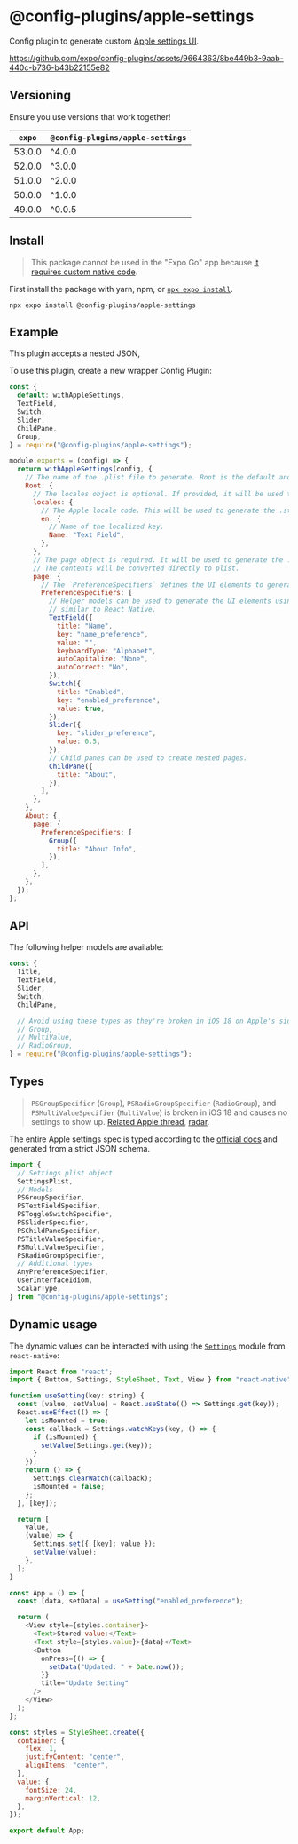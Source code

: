 # @config-plugins/apple-settings

Config plugin to generate custom [Apple settings UI](https://developer.apple.com/library/archive/documentation/Cocoa/Conceptual/UserDefaults/Preferences/Preferences.html).

https://github.com/expo/config-plugins/assets/9664363/8be449b3-9aab-440c-b736-b43b22155e82

## Versioning

Ensure you use versions that work together!

| `expo` | `@config-plugins/apple-settings` |
| ------ | -------------------------------- |
| 53.0.0 | ^4.0.0                           |
| 52.0.0 | ^3.0.0                           |
| 51.0.0 | ^2.0.0                           |
| 50.0.0 | ^1.0.0                           |
| 49.0.0 | ^0.0.5                           |

## Install

> This package cannot be used in the "Expo Go" app because [it requires custom native code](https://docs.expo.io/workflow/customizing/).

First install the package with yarn, npm, or [`npx expo install`](https://docs.expo.io/workflow/expo-cli/#expo-install).

```
npx expo install @config-plugins/apple-settings
```

## Example

This plugin accepts a nested JSON,

To use this plugin, create a new wrapper Config Plugin:

```js
const {
  default: withAppleSettings,
  TextField,
  Switch,
  Slider,
  ChildPane,
  Group,
} = require("@config-plugins/apple-settings");

module.exports = (config) => {
  return withAppleSettings(config, {
    // The name of the .plist file to generate. Root is the default and must be provided.
    Root: {
      // The locales object is optional. If provided, it will be used to generate the localized .strings files.
      locales: {
        // The Apple locale code. This will be used to generate the .strings file.
        en: {
          // Name of the localized key.
          Name: "Text Field",
        },
      },
      // The page object is required. It will be used to generate the .plist file.
      // The contents will be converted directly to plist.
      page: {
        // The `PreferenceSpecifiers` defines the UI elements to generate.
        PreferenceSpecifiers: [
          // Helper models can be used to generate the UI elements using a syntax that's
          // similar to React Native.
          TextField({
            title: "Name",
            key: "name_preference",
            value: "",
            keyboardType: "Alphabet",
            autoCapitalize: "None",
            autoCorrect: "No",
          }),
          Switch({
            title: "Enabled",
            key: "enabled_preference",
            value: true,
          }),
          Slider({
            key: "slider_preference",
            value: 0.5,
          }),
          // Child panes can be used to create nested pages.
          ChildPane({
            title: "About",
          }),
        ],
      },
    },
    About: {
      page: {
        PreferenceSpecifiers: [
          Group({
            title: "About Info",
          }),
        ],
      },
    },
  });
};
```

## API

The following helper models are available:

```js
const {
  Title,
  TextField,
  Slider,
  Switch,
  ChildPane,

  // Avoid using these types as they're broken in iOS 18 on Apple's side.
  // Group,
  // MultiValue,
  // RadioGroup,
} = require("@config-plugins/apple-settings");
```

## Types

> `PSGroupSpecifier` (`Group`), `PSRadioGroupSpecifier` (`RadioGroup`), and `PSMultiValueSpecifier` (`MultiValue`) is broken in iOS 18 and causes no settings to show up. [Related Apple thread](https://forums.developer.apple.com/forums/thread/764519), [radar](https://feedbackassistant.apple.com/feedback/15267454).

The entire Apple settings spec is typed according to the [official docs](https://developer.apple.com/library/archive/documentation/PreferenceSettings/Conceptual/SettingsApplicationSchemaReference/Introduction/Introduction.html#//apple_ref/doc/uid/TP40007005-SW1) and generated from a strict JSON schema.

```ts
import {
  // Settings plist object
  SettingsPlist,
  // Models
  PSGroupSpecifier,
  PSTextFieldSpecifier,
  PSToggleSwitchSpecifier,
  PSSliderSpecifier,
  PSChildPaneSpecifier,
  PSTitleValueSpecifier,
  PSMultiValueSpecifier,
  PSRadioGroupSpecifier,
  // Additional types
  AnyPreferenceSpecifier,
  UserInterfaceIdiom,
  ScalarType,
} from "@config-plugins/apple-settings";
```

## Dynamic usage

The dynamic values can be interacted with using the [`Settings`](https://reactnative.dev/docs/settings) module from `react-native`:

```js
import React from "react";
import { Button, Settings, StyleSheet, Text, View } from "react-native";

function useSetting(key: string) {
  const [value, setValue] = React.useState(() => Settings.get(key));
  React.useEffect(() => {
    let isMounted = true;
    const callback = Settings.watchKeys(key, () => {
      if (isMounted) {
        setValue(Settings.get(key));
      }
    });
    return () => {
      Settings.clearWatch(callback);
      isMounted = false;
    };
  }, [key]);

  return [
    value,
    (value) => {
      Settings.set({ [key]: value });
      setValue(value);
    },
  ];
}

const App = () => {
  const [data, setData] = useSetting("enabled_preference");

  return (
    <View style={styles.container}>
      <Text>Stored value:</Text>
      <Text style={styles.value}>{data}</Text>
      <Button
        onPress={() => {
          setData("Updated: " + Date.now());
        }}
        title="Update Setting"
      />
    </View>
  );
};

const styles = StyleSheet.create({
  container: {
    flex: 1,
    justifyContent: "center",
    alignItems: "center",
  },
  value: {
    fontSize: 24,
    marginVertical: 12,
  },
});

export default App;
```
